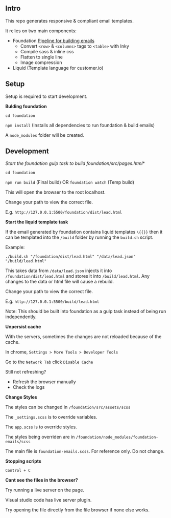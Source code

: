 ## Intro

This repo generates responsive & compliant email templates.

It relies on two main components:

* Foundation [Pipeline for building emails](https://foundation.zurb.com/emails/docs/zurb-stack.html)
    * Convert `<row>` & `<columns>` tags to `<table>` with Inky
    * Compile sass & inline css
    * Flatten to single line
    * Image compression
* Liquid (Template language for customer.io)


## Setup

Setup is required to start development.

**Bulding foundation**

`cd foundation`

`npm install` (Installs all dependencies to run foundation & build emails)

A `node_modules` folder will be created.


## Development

**Start the foundation gulp task to build foundation/src/pages*.html**

`cd foundation`

`npm run build` (Final build) OR `foundation watch` (Temp build)

This will open the browser to the root localhost.

Change your path to view the correct file.

E.g. `http://127.0.0.1:5500/foundation/dist/lead.html`

**Start the liquid template task**

If the email generated by foundation contains liquid templates `\{{}}` then it can be templated into the `/build` folder by running the `build.sh` script.

Example:

`./build.sh "/foundation/dist/lead.html" "/data/lead.json" "/build/lead.html"`

This takes data from `/data/lead.json` injects it into `/foundation/dist/lead.html` and stores
it into `/build/lead.html`. Any changes to the data  or html file will cause a rebuild.

Change your path to view the correct file.

E.g. `http://127.0.0.1:5500/build/lead.html`

Note: This should be built into foundation as a gulp task instead of being run independently.

**Unpersist cache**

With the servers, sometimes the changes are not reloaded because of the cache.

In chrome, `Settings > More Tools > Developer Tools`

Go to the `Network Tab` click `Disable Cache`

Still not refreshing? 

* Refresh the browser manually
* Check the logs

**Change Styles**

The styles can be changed in `/foundation/src/assets/scss`

The `_settings.scss` is to override variables.

The `app.scss` is to override styles.

The styles being overriden are in  `/foundation/node_modules/foundation-emails/scss`

The main file is `foundation-emails.scss`. For reference only. Do not change.

**Stopping scripts**

`Control + C`


**Cant see the files in the browser?**

Try running a live server on the page.

Visual studio code has live server plugin.

Try opening the file directly from the file browser if none else works.